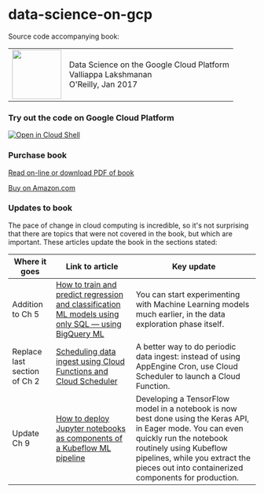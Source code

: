 # data-science-on-gcp

Source code accompanying book:

<table>
<tr>
  <td>
  <img src="https://images-na.ssl-images-amazon.com/images/I/51dgw%2BCYSOL._SX379_BO1,204,203,200_.jpg" height="100"/>
  </td>
  <td>
  Data Science on the Google Cloud Platform <br/>
  Valliappa Lakshmanan <br/>
  O'Reilly, Jan 2017
  </td>
</table>

### Try out the code on Google Cloud Platform
[![Open in Cloud Shell](http://gstatic.com/cloudssh/images/open-btn.png)](https://console.cloud.google.com/cloudshell/open/?git_repo=https://github.com/GoogleCloudPlatform/data-science-on-gcp.git)

### Purchase book
[Read on-line or download PDF of book](http://shop.oreilly.com/product/0636920057628.do)

[Buy on Amazon.com](https://www.amazon.com/Data-Science-Google-Cloud-Platform/dp/1491974567)

### Updates to book
The pace of change in cloud computing is incredible, so it's not surprising that there are topics that were not covered in the book, but which are important. These articles update the book in the sections stated:

| Where it goes | Link to article | Key update |
|---|---|---|
| Addition to Ch 5 | [How to train and predict regression and classification ML models using only SQL — using BigQuery ML](https://towardsdatascience.com/how-to-train-and-predict-regression-and-classification-ml-models-using-only-sql-using-bigquery-ml-f219b180b947) | You can start experimenting with Machine Learning models much earlier, in the data exploration phase itself. |
| Replace last section of Ch 2 | [Scheduling data ingest using Cloud Functions and Cloud Scheduler](https://towardsdatascience.com/scheduling-data-ingest-using-cloud-functions-and-cloud-scheduler-b24c8b0ec0a5) | A better way to do periodic data ingest: instead of using AppEngine Cron, use Cloud Scheduler to launch a Cloud Function. |
| Update Ch 9 | [How to deploy Jupyter notebooks as components of a Kubeflow ML pipeline](https://towardsdatascience.com/how-to-deploy-jupyter-notebooks-as-components-of-a-kubeflow-ml-pipeline-part-2-b1df77f4e5b3) | Developing a TensorFlow model in a notebook is now best done using the Keras API, in Eager mode. You can even quickly run the notebook routinely using Kubeflow pipelines, while you extract the pieces out into containerized components for production. |

